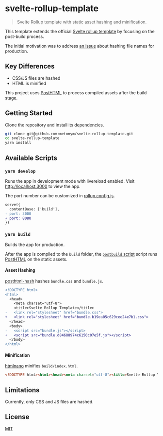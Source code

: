 # svelte-rollup-template

> Svelte Rollup template with static asset hashing and minification.

This template extends the official [Svelte rollup template](https://github.com/sveltejs/template) by focusing on the post-build process.

The initial motivation was to address [an issue](https://github.com/sveltejs/template/issues/39) about hashing file names for production.

## Key Differences

- CSS/JS files are hashed
- HTML is minified

This project uses [PostHTML](https://github.com/posthtml/posthtml) to process compiled assets after the build stage.

## Getting Started

Clone the repository and install its dependencies.

```bash
git clone git@github.com:metonym/svelte-rollup-template.git
cd svelte-rollup-template
yarn install
```

## Available Scripts

### `yarn develop`

Runs the app in development mode with livereload enabled. Visit [http://localhost:3000](http://localhost:3000) to view the app.

The port number can be customized in [rollup.config.js](rollup.config.js#L45).

```diff
serve({
  contentBase: ['build'],
- port: 3000
+ port: 8080
})
```

### `yarn build`

Builds the app for production.

After the app is compiled to the `build` folder, the [`postbuild` script](postbuild.js) script runs [PostHTML](https://github.com/posthtml/posthtml) on the static assets.

#### Asset Hashing

[posthtml-hash](https://github.com/posthtml/posthtml-hash) hashes `bundle.css` and `bundle.js`.

```diff
<!DOCTYPE html>
<html>
  <head>
    <meta charset="utf-8">
    <title>Svelte Rollup Template</title>
-   <link rel="stylesheet" href="bundle.css">
+   <link rel="stylesheet" href="bundle.b19ea05c629cee24e7b1.css">
  </head>
  <body>
-   <script src="bundle.js"></script>
+   <script src="bundle.d84688974c6150c07e5f.js"></script>
  </body>
</html>
```

#### Minification

[htmlnano](https://github.com/posthtml/htmlnano) minifies `build/index.html`.

```html
<!DOCTYPE html><html><head><meta charset="utf-8"><title>Svelte Rollup Template</title><link rel="stylesheet" href="bundle.b19ea05c629cee24e7b1.css"></head><body> <script src="bundle.d84688974c6150c07e5f.js"></script> </body></html>
```

## Limitations

Currently, only CSS and JS files are hashed.

## License

[MIT](LICENSE)
